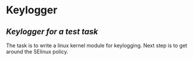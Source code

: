 # Keylogger
## _Keylogger for a test task_

The task is to write a linux kernel module for keylogging. Next step is to get around the SElinux policy. 
